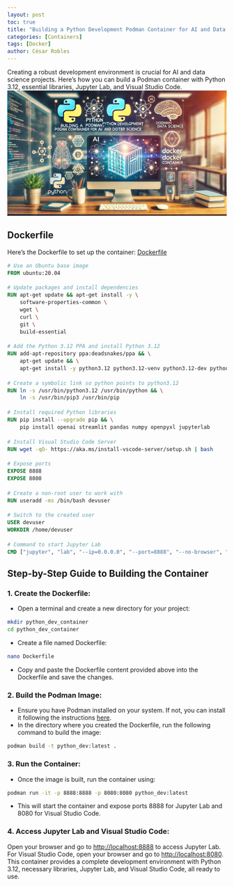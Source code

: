```yaml
---
layout: post
toc: true
title: "Building a Python Development Podman Container for AI and Data Science"
categories: [Containers]
tags: [Docker]
author: César Robles
---
```

Creating a robust development environment is crucial for AI and data science projects. Here’s how you can build a Podman container with Python 3.12, essential libraries, Jupyter Lab, and Visual Studio Code.
![Containers - DALL-E 3.0](/imag/post_images/containers.jpg)

## Dockerfile

Here’s the Dockerfile to set up the container:
[Dockerfile](/documents/Dockerfiles/Dockerfile_Python3.12_JupyterLab_VSCode)

```dockerfile
# Use an Ubuntu base image
FROM ubuntu:20.04

# Update packages and install dependencies
RUN apt-get update && apt-get install -y \
    software-properties-common \
    wget \
    curl \
    git \
    build-essential

# Add the Python 3.12 PPA and install Python 3.12
RUN add-apt-repository ppa:deadsnakes/ppa && \
    apt-get update && \
    apt-get install -y python3.12 python3.12-venv python3.12-dev python3-pip

# Create a symbolic link so python points to python3.12
RUN ln -s /usr/bin/python3.12 /usr/bin/python && \
    ln -s /usr/bin/pip3 /usr/bin/pip

# Install required Python libraries
RUN pip install --upgrade pip && \
    pip install openai streamlit pandas numpy openpyxl jupyterlab

# Install Visual Studio Code Server
RUN wget -qO- https://aka.ms/install-vscode-server/setup.sh | bash

# Expose ports
EXPOSE 8888
EXPOSE 8080

# Create a non-root user to work with
RUN useradd -ms /bin/bash devuser

# Switch to the created user
USER devuser
WORKDIR /home/devuser

# Command to start Jupyter Lab
CMD ["jupyter", "lab", "--ip=0.0.0.0", "--port=8888", "--no-browser", "--allow-root"]
```

## Step-by-Step Guide to Building the Container
### 1. Create the Dockerfile:
* Open a terminal and create a new directory for your project:
```bash
mkdir python_dev_container
cd python_dev_container
```
* Create a file named Dockerfile:
```bash
nano Dockerfile
```
* Copy and paste the Dockerfile content provided above into the Dockerfile and save the changes.

### 2. Build the Podman Image:
* Ensure you have Podman installed on your system. If not, you can install it following the instructions [here](https://podman.io).
* In the directory where you created the Dockerfile, run the following command to build the image:
```bash
podman build -t python_dev:latest .
```

### 3. Run the Container:
* Once the image is built, run the container using:
```bash
podman run -it -p 8888:8888 -p 8080:8080 python_dev:latest
```
* This will start the container and expose ports 8888 for Jupyter Lab and 8080 for Visual Studio Code.

### 4. Access Jupyter Lab and Visual Studio Code:
Open your browser and go to [http://localhost:8888](http://localhost:8888) to access Jupyter Lab.
For Visual Studio Code, open your browser and go to [http://localhost:8080](http://localhost:8080).
This container provides a complete development environment with Python 3.12, necessary libraries, Jupyter Lab, and Visual Studio Code, all ready to use.
